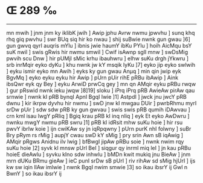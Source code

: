 # Œ 289 ‰
---
mn mwih ] jnm jnm ky iklibK jwih ] Awip jphu Avrw nwmu jpwvhu
] sunq khq rhq giq pwvhu ] swr BUq siq hir ko nwau ] shij suBwie
nwnk gun gwau ]6] gun gwvq qyrI auqris mYlu ] ibnis jwie haumY ibKu
PYlu ] hoih AicMqu bsY suK nwil ] swis gRwis hir nwmu smwil ] Cwif
isAwnp sglI mnw ] swDsMig pwvih scu Dnw ] hir pUMjI sMic krhu
ibauhwru ] eIhw suKu drgh jYkwru ] srb inrMqir eyko dyKu ] khu nwnk jw
kY msqik lyKu ]7] eyko jip eyko swlwih ] eyku ismir eyko mn Awih ]
eyks ky gun gwau Anµq ] min qin jwip eyk BgvMq ] eyko eyku eyku hir
Awip ] pUrn pUir rihE pRBu ibAwip ] Aink ibsQwr eyk qy Bey ] eyku
ArwiD prwCq gey ] mn qn AMqir eyku pRBu rwqw ] gur pRswid nwnk ieku
jwqw ]8]19] sloku ] iPrq iPrq pRB AwieAw pirAw qau srnwie ]
nwnk kI pRB bynqI ApnI BgqI lwie ]1] AstpdI ] jwck jnu jwcY
pRB dwnu ] kir ikrpw dyvhu hir nwmu ] swD jnw kI mwgau DUir ]
pwrbRhmu myrI srDw pUir ] sdw sdw pRB ky gun gwvau ] swis swis pRB
qumih iDAwvau ] crn kml isau lwgY pRIiq ] Bgiq krau pRB kI inq
nIiq ] eyk Et eyko AwDwru ] nwnku mwgY nwmu pRB swru ]1] pRB kI idRsit
mhw suKu hoie ] hir rsu pwvY ibrlw koie ] ijn cwiKAw sy jn iqRpqwny ]
pUrn purK nhI folwny ] suBr Bry pRym rs rMig ] aupjY cwau swD kY sMig ]
pry srin Awn sB iqAwig ] AMqir pRgws Anidnu ilv lwig ] bfBwgI
jipAw pRBu soie ] nwnk nwim rqy suKu hoie ]2] syvk kI mnsw pUrI BeI
] siqgur qy inrml miq leI ] jn kau pRBu hoieE dieAwlu ] syvku kIno
sdw inhwlu ] bMDn kwit mukiq jnu BieAw ] jnm mrn dUKu BRmu gieAw ]
ieC punI srDw sB pUrI ] riv rihAw sd sMig hjUrI ] ijs kw sw iqin
lIAw imlwie ] nwnk BgqI nwim smwie ]3] so ikau ibsrY ij Gwl n
BwnY ] so ikau ibsrY ij
####
